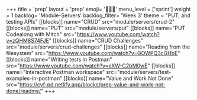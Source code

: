 +++
title = 'prep'
layout = 'prep'
emoji= '🧑🏾‍💻'
menu_level = ['sprint']
weight = 1
backlog= 'Module-Servers'
backlog_filter= 'Week 3'
theme = "PUT, and testing APIs"
[[blocks]]
name="CRUD"
src="module/servers/crud-2"
[[blocks]]
name="PUT"
src="module/servers/put"
[[blocks]]
name="PUT Codealong with Mitch"
src="https://www.youtube.com/watch?v=zQHM8S74FJE"
[[blocks]]
name="CRUD Challenges"
src="module/servers/crud-challenges"
[[blocks]]
name="Reading from the filesystem"
src="https://www.youtube.com/watch?v=GOWPQ3cGHbE"
[[blocks]]
name="Writing tests in Postman"
src="https://www.youtube.com/watch?v=oXW-C2bM0wE"
[[blocks]]
name="Interactive Postman workspace"
src="module/servers/test-examples-in-postman"
[[blocks]]
name="Value and Work Not Done"
src="https://cyf-pd.netlify.app/blocks/prep-value-and-work-not-done/readme/"
+++
